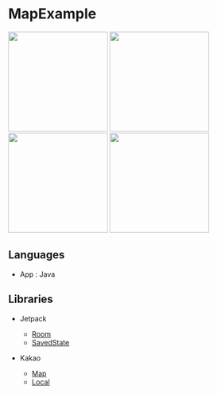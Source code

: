# MapExample

<div>
<img width="200" src="https://user-images.githubusercontent.com/32588087/216824355-9cfbdfed-6e28-470b-950a-19d61931b131.jpeg">
<img width="200" src="https://user-images.githubusercontent.com/32588087/216824370-268c22b1-05ec-4598-810a-810cbf876ac4.jpeg">
<img width="200" src="https://user-images.githubusercontent.com/32588087/216824368-dc4d0c46-f915-4234-95c0-b7dac408dc21.jpeg">
<img width="200" src="https://user-images.githubusercontent.com/32588087/216824366-5d8ffd18-35e8-48a1-a545-dccfca487782.jpeg">
</div>

## Languages
- App : Java

## Libraries
- Jetpack
  - [Room](https://developer.android.com/jetpack/androidx/releases/room?hl=ko)
  - [SavedState](https://developer.android.com/jetpack/androidx/releases/savedstate?hl=ko)

- Kakao
  - [Map](https://apis.map.kakao.com/android/guide/)
  - [Local](https://developers.kakao.com/docs/latest/ko/local/dev-guide)
